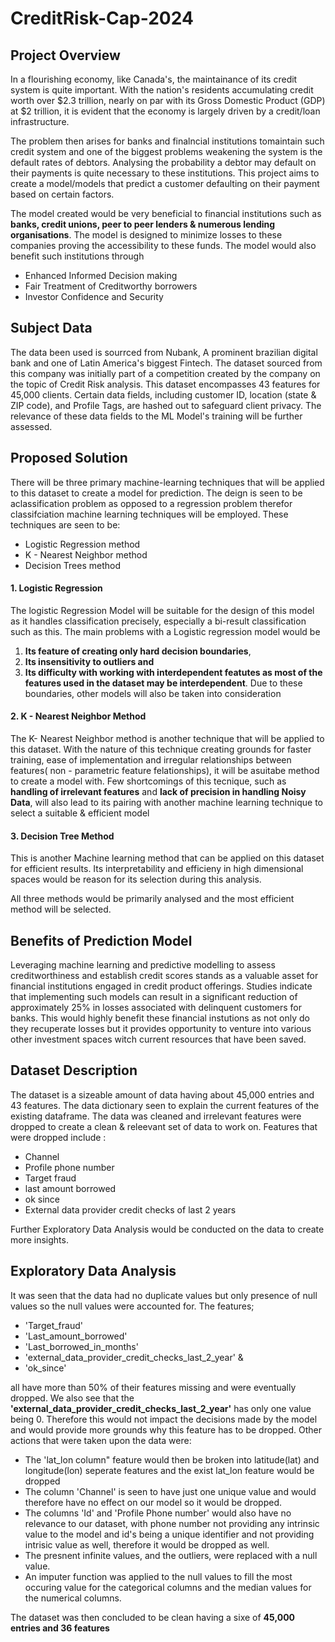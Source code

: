 # CreditRisk-Cap-2024
## Project Overview


In a flourishing economy, like Canada's, the maintainance of its credit system is quite important.  With the nation's residents accumulating credit worth over $2.3 trillion, nearly on par with its Gross Domestic Product (GDP) at $2 trillion, it is evident that the economy is largely driven by a credit/loan infrastructure.

The problem then arises for banks and finalncial institutions tomaintain such credit system and one of the biggest problems weakening the system is the default rates of debtors. Analysing the probability a debtor may default on their payments is quite necessary to these institutions. This project aims to create a model/models that predict a customer defaulting on their payment based on certain factors.

The model created would be very beneficial to financial institutions such as **banks, credit unions, peer to peer lenders & numerous lending organisations**. The model is designed to minimize losses to these companies proving the accessibility to these funds. The model would also benefit such institutions through
- Enhanced Informed Decision making
- Fair Treatment of Creditworthy borrowers
- Investor Confidence and Security


## Subject Data

The data been used is sourrced from Nubank, A prominent brazilian digital bank and one of Latin America's biggest Fintech. The dataset sourced from this company was initially part of a competition created by the company on the topic of Credit Risk analysis. This dataset encompasses 43 features for 45,000 clients. Certain data fields, including customer ID, location (state & ZIP code), and Profile Tags, are hashed out to safeguard client privacy. The relevance of these data fields to the ML Model's training will be further assessed.


## Proposed Solution

There will be three primary machine-learning techniques that will be applied to this dataset to create a model for prediction. The deign is seen to be aclassification problem as opposed to a regression problem therefor classifciation machine learning techniques will be employed. These techniques are seen to be:

- Logistic Regression method
- K - Nearest Neighbor method
- Decision Trees method

 #### 1. Logistic Regression
The logistic Regression Model will be suitable for the design of this model as it handles classification precisely, especially a bi-result classification such as this. The main problems with a Logistic regression model would be 
1. **Its feature of creating only hard decision boundaries**, 
2. **Its insensitivity to outliers and**  
3. **Its difficulty with working with interdependent featutes as most of the features used in the dataset may be interdependent**.
Due to these boundaries, other models will also be taken into consideration


 #### 2. K - Nearest Neighbor Method
The K- Nearest Neighbor method is another technique that will be applied to this dataset. With the nature of this technique creating grounds for faster training, ease of implementation and irregular relationships between features( non - parametric feature felationships), it will be asuitabe method to create a model with. Few shortcomings of this tecnique, such as **handling of irrelevant features** and **lack of precision in handling Noisy Data**, will also lead to its pairing with another machine learning technique to select a suitable & efficient model


 #### 3.  Decision Tree Method
 This is another Machine learning method that can be applied on this dataset for efficient results. Its interpretability and efficieny in high dimensional spaces would be reason for its selection during this analysis.


All three methods would be primarily analysed and the most efficient method will be selected.


## Benefits of Prediction Model
Leveraging machine learning and predictive modelling to assess creditworthiness and establish credit scores stands as a valuable asset for financial institutions engaged in credit product offerings. Studies indicate that implementing such models can result in a significant reduction of approximately 25% in losses associated with delinquent customers for banks. This would highly benefit these financial instutions as not only do they recuperate losses but it provides opportunity to venture into various other investment spaces witch current resources that have been saved.

## Dataset Description

The dataset is a sizeable amount of data having about 45,000 entries and 43 features. The data dictionary seen to explain the current features of the existing dataframe. The data was cleaned and irrelevant features were dropped to create a clean & releevant set of data to work on. Features that were dropped include :
- Channel
- Profile phone number
- Target fraud
- last amount borrowed
- ok since
- External data provider credit checks of last 2 years
  
Further Exploratory Data Analysis would be conducted on the data to create more insights.


## Exploratory Data Analysis

It was seen that the data had no duplicate values but only presence of null values so the null values were accounted for. The features;
- 'Target_fraud'
- 'Last_amount_borrowed'
- 'Last_borrowed_in_months'
- 'external_data_provider_credit_checks_last_2_year' &
- 'ok_since'

all have more than 50% of their features missing and were eventually dropped. We also see that the **'external_data_provider_credit_checks_last_2_year'** has only one value being 0. Therefore this would not impact the decisions made by the model and would provide more grounds why this feature has to be dropped. Other actions that were taken upon the data were:

- The 'lat_lon column" feature would then be broken into latitude(lat) and longitude(lon) seperate features and the exist lat_lon feature would be dropped
- The column 'Channel' is seen to have just one unique value and would therefore have no effect on our model so it would be dropped.
- The columns 'Id' and 'Profile Phone number' would also have no relevance to our dataset, with phone number not providing any intrinsic value to the model and id's being a unique identifier and not providing intrisic value as well, therefore it would be dropped as well.
-  The presnent infinite values, and the outliers, were replaced with a null value.
- An imputer function was applied to the null values to fill  the most occuring value for the categorical columns and the median values for the numerical columns.

The dataset was then concluded to be clean having a sixe of **45,000 entries and 36 features**






